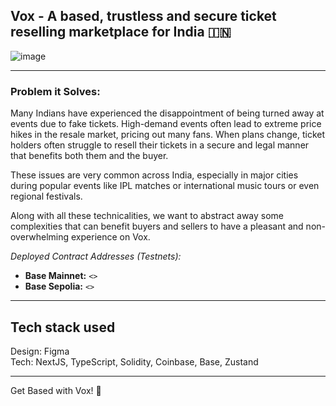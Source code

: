 ## Vox - A based, trustless and secure ticket reselling marketplace for India 🇮🇳

![image](https://github.com/user-attachments/assets/d4c91a4c-c0c7-4ab5-b00b-a8c1b83a10f6)

---
### Problem it Solves:

Many Indians have experienced the disappointment of being turned away at events due to fake tickets. High-demand events often lead to extreme price hikes in the resale market, pricing out many fans. When plans change, ticket holders often struggle to resell their tickets in a secure and legal manner that benefits both them and the buyer.

These issues are very common across India, especially in major cities during popular events like IPL matches or international music tours or even regional festivals.

Along with all these technicalities, we want to abstract away some complexities that can benefit buyers and sellers to have a pleasant and non-overwhelming experience on Vox.

*Deployed Contract Addresses (Testnets):*

-   **Base Mainnet:** `<>`
-   **Base Sepolia:** `<>`
 
---

## **Tech stack used**

Design: Figma <br />
Tech: NextJS, TypeScript, Solidity, Coinbase, Base, Zustand

---

Get Based with Vox! 💙
